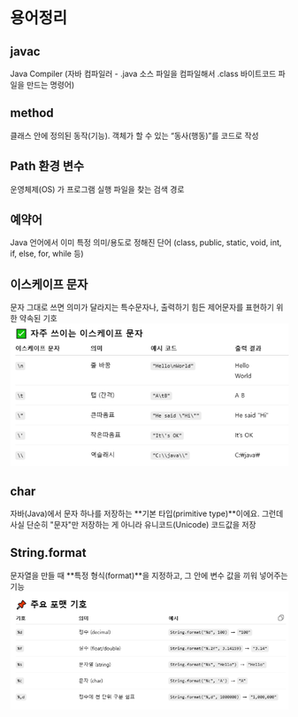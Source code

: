 # 용어정리
## javac 
 Java Compiler (자바 컴파일러 - .java 소스 파일을 컴파일해서 .class 바이트코드 파일을 만드는 명령어)

## method
클래스 안에 정의된 동작(기능). 객체가 할 수 있는 “동사(행동)”를 코드로 작성

## Path 환경 변수
운영체제(OS) 가 프로그램 실행 파일을 찾는 검색 경로

## 예약어
Java 언어에서 이미 특정 의미/용도로 정해진 단어 (class, public, static, void, int, if, else, for, while 등)

## 이스케이프 문자
문자 그대로 쓰면 의미가 달라지는 특수문자나, 출력하기 힘든 제어문자를 표현하기 위한 약속된 기호
![alt text](image-3.png)

## char
자바(Java)에서 문자 하나를 저장하는 **기본 타입(primitive type)**이에요. 그런데 사실 단순히 "문자"만 저장하는 게 아니라 유니코드(Unicode) 코드값을 저장

## String.format
문자열을 만들 때 **특정 형식(format)**을 지정하고, 그 안에 변수 값을 끼워 넣어주는 기능
![alt text](image-6.png)